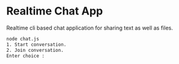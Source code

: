 # Realtime Chat App
Realtime cli based chat application for sharing text as well as files.  

```bash
node chat.js
1. Start conversation.
2. Join conversation.
Enter choice : 
```